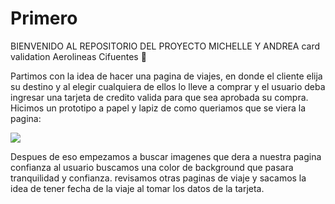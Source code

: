 # Primero
BIENVENIDO AL REPOSITORIO DEL PROYECTO MICHELLE Y ANDREA
card validation Aerolineas Cifuentes  🥰

Partimos con la idea de  hacer una pagina de viajes, en donde el cliente elija su destino y al elegir cualquiera de ellos lo lleve a comprar y el usuario deba ingresar una tarjeta de credito valida para que sea aprobada su compra.
Hicimos un prototipo a papel y lapiz de como queriamos que se viera la pagina:

<img src="\img\empezamos.jpeg">

Despues de eso empezamos a buscar imagenes que dera a nuestra pagina confianza al usuario
buscamos una color de background que pasara tranquilidad y confianza.
revisamos otras paginas de viaje y sacamos la idea de tener fecha de la viaje al tomar los datos de la tarjeta.



